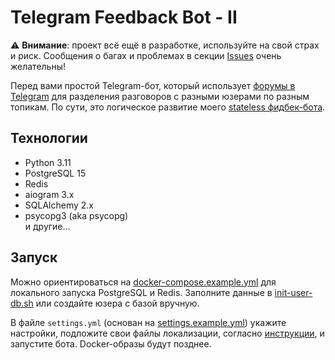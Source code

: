 # Telegram Feedback Bot - II

⚠️ **Внимание**: проект всё ещё в разработке, используйте на свой страх и риск. 
Сообщения о багах и проблемах в секции [Issues](https://github.com/MasterGroosha/telegram-feedback-bot-topics/issues) 
очень желательны!

Перед вами простой Telegram-бот, который использует [форумы в Telegram](https://telegram.org/evolution#october-2022) 
для разделения разговоров с разными юзерами по разным топикам. По сути, это логическое развитие моего 
[stateless фидбек-бота](https://github.com/MasterGroosha/telegram-feedback-bot).

## Технологии

* Python 3.11
* PostgreSQL 15
* Redis
* aiogram 3.x
* SQLAlchemy 2.x
* psycopg3 (aka psycopg)  
и другие...

## Запуск

Можно ориентироваться на [docker-compose.example.yml](docker-compose.example.yml) для локального запуска PostgreSQL и Redis. 
Заполните данные в [init-user-db.sh](postgres-firstrun/init-user-db.sh) или создайте юзера с базой вручную.

В файле `settings.yml` (основан на [settings.example.yml](settings.example.yml)) укажите настройки, подложите свои файлы 
локализации, согласно [инструкции](bot/locales/example/README.ru.md), и запустите бота. Docker-образы будут позднее.
